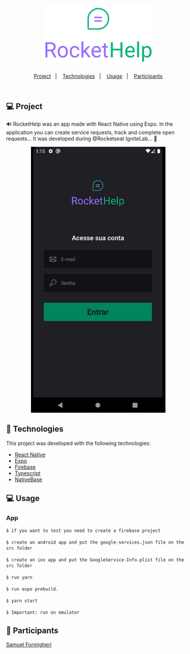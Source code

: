 <h1 align="center">
   <img
        alt="RocketHelp"
        title="RocketHelp"
        src=".github/logo.svg"
        width="300"
    />
</h1>
 

<p align="center">
  <a href="#-projeto">Project</a>&nbsp;&nbsp;&nbsp;|&nbsp;&nbsp;&nbsp;
  <a href="#-tecnologias">Technologies</a>&nbsp;&nbsp;&nbsp;|&nbsp;&nbsp;&nbsp;
  <a href="#-usage">Usage</a>&nbsp;&nbsp;&nbsp;|&nbsp;&nbsp;&nbsp;
  <a href="#-participants">Participants</a>
</p>

<br>

## 💻 Project

🔊 RocketHelp was an app made with React Native using Expo. In the application you can create service requests, track and complete open requests... It was developed during @Rocketseat IgniteLab... 💜

<p align="center">
    <img
        alt="RocketHelp"
        title="RocketHelp"
        src=".github/app.gif"
    />
</p>

## 🚀 Technologies

This project was developed with the following technologies:

- [React Native](https://reactnative.dev/)
- [Expo](https://expo.dev/)
- [Firebase](https://firebase.google.com/)
- [Typescript](https://www.typescriptlang.org/)
- [NativeBase](https://nativebase.io/)

## 💻 Usage

 ### App
    
    $ if you want to test you need to create a firebase project 

    $ create an android app and put the google-services.json file on the src folder

    $ create an ios app and put the GoogleService-Info.plist file on the src folder

    $ run yarn

    $ run expo prebuild.
    
    $ yarn start

    $ Important: run on emulator
    


## 👥 Participants

[Samuel Formigheri](https://github.com/SamuelFormigheri)